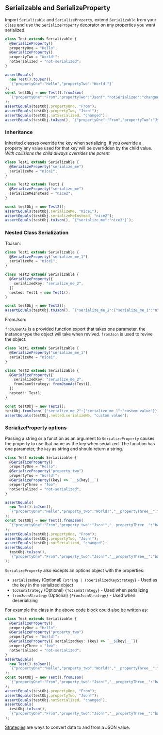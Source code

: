 ## Serializable and SerializeProperty

Import `Serializable` and `SerializeProperty`, extend `Serializable` from your `class`
and use the `SerializeProperty` decorator on any properties you want serialized.

```ts
class Test extends Serializable {
  @SerializeProperty()
  propertyOne = "Hello";
  @SerializeProperty()
  propertyTwo = "World!";
  notSerialized = "not-serialized";
}

assertEquals(
  new Test().toJson(),
  `{"propertyOne":"Hello","propertyTwo":"World!"}`
);
const testObj = new Test().fromJson(
  `{"propertyOne":"From","propertyTwo":"Json!","notSerialized":"changed"}`
);
assertEquals(testObj.propertyOne, "From");
assertEquals(testObj.propertyTwo, "Json!");
assertEquals(testObj.notSerialized, "changed");
assertEquals(testObj.toJson(), `{"propertyOne":"From","propertyTwo":"Json!"}`);
```
### Inheritance

Inherited classes override the key when serializing. If you override
a property any value used for that key will be overridden by the
child value. _With collisions the child always overrides the parent_

```ts
class Test1 extends Serializable {
  @SerializeProperty("serialize_me")
  serializeMe = "nice1";
}

class Test2 extends Test1 {
  @SerializeProperty("serialize_me")
  serializeMeInstead = "nice2";
}

const testObj = new Test2();
assertEquals(testObj.serializeMe, "nice1");
assertEquals(testObj.serializeMeInstead, "nice2");
assertEquals(testObj.toJson(), `{"serialize_me":"nice2"}`);
```

### Nested Class Serialization

ToJson:

```ts
class Test1 extends Serializable {
  @SerializeProperty("serialize_me_1")
  serializeMe = "nice1";
}

class Test2 extends Serializable {
  @SerializeProperty({
    serializedKey: "serialize_me_2",
  })
  nested: Test1 = new Test1();
}

const testObj = new Test2();
assertEquals(testObj.toJson(), `{"serialize_me_2":{"serialize_me_1":"nice1"}}`);
```

FromJson:

`fromJsonAs` is a provided function export that takes one parameter,
the instance type the object will take when revived. `fromJson` is used
to revive the object.

```ts
class Test1 extends Serializable {
  @SerializeProperty("serialize_me_1")
  serializeMe = "nice1";
}

class Test2 extends Serializable {
  @SerializeProperty({
    serializedKey: "serialize_me_2",
    fromJsonStrategy: fromJsonAs(Test1),
  })
  nested!: Test1;
}

const testObj = new Test2();
testObj.fromJson(`{"serialize_me_2":{"serialize_me_1":"custom value"}}`);
assertEquals(testObj.nested.serializeMe, "custom value");
```

### SerializeProperty options

Passing a string or a function as an argument to `SerializeProperty` causes the property to use
that name as the key when serialized. The function has one parameter, the `key` as string and 
should return a string.

```ts
class Test extends Serializable {
  @SerializeProperty()
  propertyOne = "Hello";
  @SerializeProperty("property_two")
  propertyTwo = "World!";
  @SerializeProperty((key) => `__${key}__`)
  propertyThree = "foo";
  notSerialized = "not-serialized";
}

assertEquals(
  new Test().toJson(),
  `{"propertyOne":"Hello","property_two":"World!","__propertyThree__":"foo"}`,
);
const testObj = new Test().fromJson(
  `{"propertyOne":"From","property_two":"Json!","__propertyThree__":"bar","notSerialized":"changed"}`,
);
assertEquals(testObj.propertyOne, "From");
assertEquals(testObj.propertyTwo, "Json!");
assertEquals(testObj.notSerialized, "changed");
assertEquals(
  testObj.toJson(),
  `{"propertyOne":"From","property_two":"Json!","__propertyThree__":"bar"}`,
);
```

`SerializeProperty` also excepts an options object with the properties:

- `serializedKey` (Optional) `{string | ToSerializedKeyStrategy}` - Used as the key in the serialized object
- `toJsonStrategy` (Optional) `{ToJsonStrategy}` - Used when serializing
- `fromJsonStrategy` (Optional) `{FromJsonStrategy}` - Used when deserializing

For example the class in the above code block could also be written as:

```ts
class Test extends Serializable {
  @SerializeProperty()
  propertyOne = "Hello";
  @SerializeProperty("property_two")
  propertyTwo = "World!";
  @SerializeProperty({ serializedKey: (key) => `__${key}__`})
  propertyThree = "foo";
  notSerialized = "not-serialized";
}
assertEquals(
  new Test().toJson(),
  `{"propertyOne":"Hello","property_two":"World!","__propertyThree__":"foo"}`,
);
const testObj = new Test().fromJson(
  `{"propertyOne":"From","property_two":"Json!","__propertyThree__":"bar","notSerialized":"changed"}`,
);
assertEquals(testObj.propertyOne, "From");
assertEquals(testObj.propertyTwo, "Json!");
assertEquals(testObj.notSerialized, "changed");
assertEquals(
  testObj.toJson(),
  `{"propertyOne":"From","property_two":"Json!","__propertyThree__":"bar"}`,
);
```

[Strategies](./strategies) are ways to convert data to and from a JSON value.
